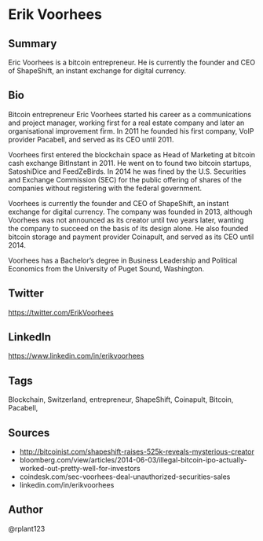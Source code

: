 # Erik Voorhees

## Summary
Eric Voorhees is a bitcoin entrepreneur. He is currently the founder and CEO of ShapeShift, an instant exchange for digital currency.

## Bio
Bitcoin entrepreneur Eric Voorhees started his career as a communications and project manager, working first for a real estate company and later an organisational improvement firm. In 2011 he founded his first company, VoIP provider Pacabell, and served as its CEO until 2011.  

Voorhees first entered the blockchain space as Head of Marketing at bitcoin cash exchange BitInstant in 2011. He went on to found two bitcoin startups, SatoshiDice and FeedZeBirds. In 2014 he was fined by the U.S. Securities and Exchange Commission (SEC) for the public offering of shares of the companies without registering with the federal government. 

Voorhees is currently the founder and CEO of ShapeShift, an instant exchange for digital currency. The company was founded in 2013, although Voorhees was not announced as its creator until two years later, wanting the company to succeed on the basis of its design alone. He also founded bitcoin storage and payment provider Coinapult, and served as its CEO until 2014.

Voorhees has a Bachelor’s degree in Business Leadership and Political Economics from the University of Puget Sound, Washington. 

## Twitter
https://twitter.com/ErikVoorhees

## LinkedIn
https://www.linkedin.com/in/erikvoorhees

## Tags
Blockchain, Switzerland, entrepreneur, ShapeShift, Coinapult, Bitcoin, Pacabell,

## Sources
- http://bitcoinist.com/shapeshift-raises-525k-reveals-mysterious-creator
- bloomberg.com/view/articles/2014-06-03/illegal-bitcoin-ipo-actually-worked-out-pretty-well-for-investors
- coindesk.com/sec-voorhees-deal-unauthorized-securities-sales
- linkedin.com/in/erikvoorhees

## Author
@rplant123
